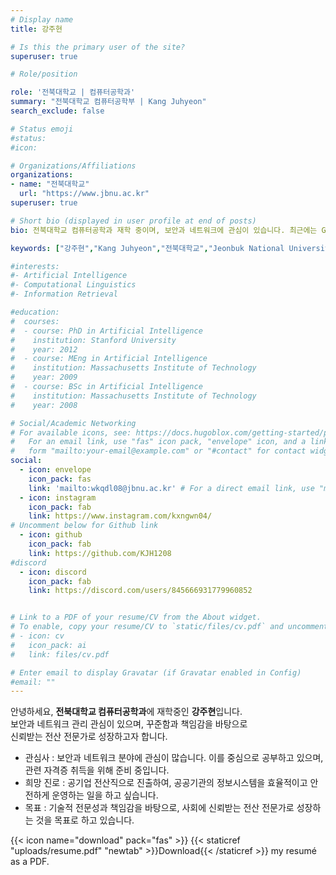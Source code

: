 ```yaml
---
# Display name
title: 강주현

# Is this the primary user of the site?
superuser: true

# Role/position

role: '전북대학교 | 컴퓨터공학과'
summary: "전북대학교 컴퓨터공학부 | Kang Juhyeon"
search_exclude: false

# Status emoji
#status:
#icon:

# Organizations/Affiliations
organizations:
- name: "전북대학교"
  url: "https://www.jbnu.ac.kr"
superuser: true

# Short bio (displayed in user profile at end of posts)
bio: 전북대학교 컴퓨터공학과 재학 중이며, 보안과 네트워크에 관심이 있습니다. 최근에는 GitHub Pages와 Hugo를 활용해 정적 웹 배포 자동화를 실습하고 있습니다.

keywords: ["강주현","Kang Juhyeon","전북대학교","Jeonbuk National University","컴퓨터공학부","JBNU","포트폴리오"]

#interests:
#- Artificial Intelligence
#- Computational Linguistics
#- Information Retrieval

#education:
#  courses:
#  - course: PhD in Artificial Intelligence
#    institution: Stanford University
#    year: 2012
#  - course: MEng in Artificial Intelligence
#    institution: Massachusetts Institute of Technology
#    year: 2009
#  - course: BSc in Artificial Intelligence
#    institution: Massachusetts Institute of Technology
#    year: 2008

# Social/Academic Networking
# For available icons, see: https://docs.hugoblox.com/getting-started/page-builder/#icons
#   For an email link, use "fas" icon pack, "envelope" icon, and a link in the
#   form "mailto:your-email@example.com" or "#contact" for contact widget.
social:
  - icon: envelope
    icon_pack: fas
    link: 'mailto:wkqdl08@jbnu.ac.kr' # For a direct email link, use "mailto:test@example.org".
  - icon: instagram
    icon_pack: fab
    link: https://www.instagram.com/kxngwn04/
# Uncomment below for Github link
  - icon: github
    icon_pack: fab
    link: https://github.com/KJH1208
#discord
  - icon: discord
    icon_pack: fab
    link: https://discord.com/users/845666931779960852


# Link to a PDF of your resume/CV from the About widget.
# To enable, copy your resume/CV to `static/files/cv.pdf` and uncomment the lines below.
# - icon: cv
#   icon_pack: ai
#   link: files/cv.pdf

# Enter email to display Gravatar (if Gravatar enabled in Config)
#email: ""
---
```


안녕하세요, **전북대학교 컴퓨터공학과**에 재학중인 **강주현**입니다.<br>
보안과 네트워크 관리 관심이 있으며, 꾸준함과 책임감을 바탕으로 <br> 신뢰받는 전산 전문가로 성장하고자 합니다.  


- 관심사 : 보안과 네트워크 분야에 관심이 많습니다. 이를 중심으로 공부하고 있으며, 관련 자격증 취득을 위해 준비 중입니다.
- 희망 진로 : 공기업 전산직으로 진출하여, 공공기관의 정보시스템을 효율적이고 안전하게 운영하는 일을 하고 싶습니다.
- 목표 : 기술적 전문성과 책임감을 바탕으로, 사회에 신뢰받는 전산 전문가로 성장하는 것을 목표로 하고 있습니다.


{{< icon name="download" pack="fas" >}} {{< staticref "uploads/resume.pdf" "newtab" >}}Download{{< /staticref >}} my resumé as a PDF.
